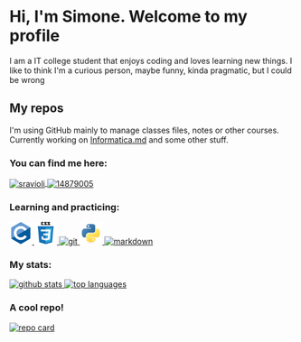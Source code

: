 
# Hi, I'm Simone. Welcome to my profile

I am a IT college student that enjoys coding and loves learning new things. I like to think I'm a curious person, maybe funny, kinda pragmatic, but I could be wrong


## My repos

I'm using GitHub mainly to manage classes files, notes or other courses.
Currently working on [Informatica.md](https://github.com/Informatica-md) and some other stuff.



### You can find me here:

<p align="left">
    <a href="https://codepen.io/sravioli" target="blank">
        <img align="center" src="https://raw.githubusercontent.com/rahuldkjain/github-profile-readme-generator/master/src/images/icons/Social/codepen.svg" alt="sravioli" height="30" width="40"/>
    </a>
    <a href="https://stackoverflow.com/users/14879005" target="blank">
        <img align="center" src="https://raw.githubusercontent.com/rahuldkjain/github-profile-readme-generator/master/src/images/icons/Social/stack-overflow.svg" alt="14879005" height="30" width="40"/>
    </a>
</p>


### Learning and practicing:
<p align="left">
    <a href="https://www.cprogramming.com/" target="_blank" rel="noreferrer">
        <img src="https://raw.githubusercontent.com/devicons/devicon/master/icons/c/c-original.svg" alt="c" width="40" height="40"/>
    </a>
    <a href="https://www.w3schools.com/css/" target="_blank" rel="noreferrer">
        <img src="https://raw.githubusercontent.com/devicons/devicon/master/icons/css3/css3-original-wordmark.svg" alt="css3" width="40" height="40"/>
    </a> 
    <a href="https://git-scm.com/" target="_blank" rel="noreferrer"> 
        <img src="https://www.vectorlogo.zone/logos/git-scm/git-scm-icon.svg" alt="git" width="40" height="40"/> 
    </a> 
    <a href="https://www.python.org" target="_blank" rel="noreferrer"> 
        <img src="https://raw.githubusercontent.com/devicons/devicon/master/icons/python/python-original.svg" alt="python" width="40" height="40"/> 
    </a>
    <a href="https://www.markdownguide.org/getting-started/" target="_blank" rel="noreferrer">
        <img src="https://cdn.jsdelivr.net/gh/devicons/devicon/icons/markdown/markdown-original.svg" alt="markdown" width="40" height="40"/>
    </a>
</p>


### My stats:

<p align="left">
    <a href="https://github.com/anuraghazra/github-readme-stats">
        <img align="top" src="https://github-readme-stats.vercel.app/api?username=sRavioli&show_icons=true&bg_color=1e1e2e&text_color=cdd6f4&icon_color=cba6f7&title_color=94e2d5" alt="github stats"/>
    </a>    
    <a href="https://github.com/anuraghazra/github-readme-stats">
        <img align="top" src="https://github-readme-stats.vercel.app/api/top-langs/?username=sRavioli&layout=compact&bg_color=1e1e2e&text_color=cdd6f4&icon_color=cba6f7&title_color=94e2d5" alt="top languages"/>
    </a>
</p>


### A cool repo!

<p align="left">
    <a href="https://github.com/sRavioli/pythoncs">
        <img align="top" src="https://github-readme-stats.vercel.app/api/pin/?username=sRavioli&repo=pythoncs&show_owner=true&bg_color=1e1e2e&text_color=cdd6f4&icon_color=cba6f7&title_color=94e2d5" alt="repo card"/>
    </a>
</p>
